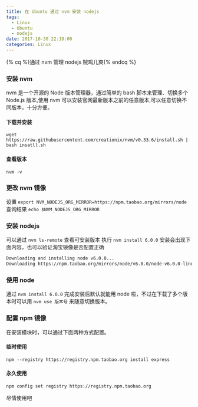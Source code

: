 ```yaml
---
title: 在 Ubuntu 通过 nvm 安装 nodejs
tags:
  - Linux
  - Ubuntu
  - nodejs
date: 2017-10-30 22:10:00
categories: Linux
---
```


{% cq %}通过 nvm 管理 nodejs 贼鸡儿爽{% endcq %}

<!-- more -->
### 安装 nvm
nvm 是一个开源的 Node 版本管理器，通过简单的 bash 脚本来管理、切换多个 Node.js 版本,使用 nvm 可以安装官网最新版本之前的任意版本,可以任意切换不同版本，十分方便。

#### 下载并安装
`wget https://raw.githubusercontent.com/creationix/nvm/v0.33.6/install.sh | bash insatll.sh`

#### 查看版本
`nvm -v`

### 更改 nvm 镜像
设置 `export NVM_NODEJS_ORG_MIRROR=https://npm.taobao.org/mirrors/node`
查询结果 `echo $NVM_NODEJS_ORG_MIRROR`

### 安装 nodejs
可以通过 `nvm ls-remote` 查看可安装版本
执行 `nvm install 6.0.0` 安装会出现下面内容，也可以验证淘宝镜像是否配置正确
```bash
Downloading and installing node v6.0.0...
Downloading https://npm.taobao.org/mirrors/node/v6.0.0/node-v6.0.0-linux-x64.tar.xz...
```

### 使用 node
通过 `nvm install 6.0.0` 完成安装后默认就能用 node 啦，不过在下载了多个版本时可以用 `nvm use 版本号` 来随意切换版本。

### 配置 npm 镜像
在安装模块时，可以通过下面两种方式配置。
#### 临时使用
`npm --registry https://registry.npm.taobao.org install express`

#### 永久使用
`npm config set registry https://registry.npm.taobao.org`

尽情使用吧

